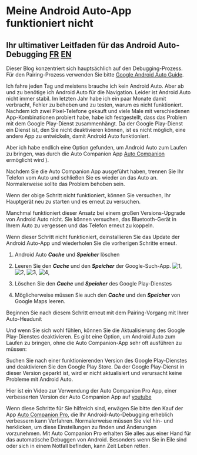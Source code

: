 <!-- Google tag (gtag.js) -->
<script async src="https://www.googletagmanager.com/gtag/js?id=G-1QPWPDVQ5F"></script>
<script>
  window.dataLayer = window.dataLayer || [];
  function gtag(){dataLayer.push(arguments);}
  gtag('js', new Date());

  gtag('config', 'G-1QPWPDVQ5F');
</script>

# Meine Android Auto-App funktioniert nicht
## Ihr ultimativer Leitfaden für das Android Auto-Debugging      						[FR](./repare.md)				[EN](./repair.md)


Dieser Blog konzentriert sich hauptsächlich auf den Debugging-Prozess. Für den Pairing-Prozess verwenden Sie bitte [Google Android Auto Guide](https://support.google.com/androidauto/answer/6348029?hl=en).

Ich fahre jeden Tag und meistens brauche ich kein Android Auto. Aber ab und zu benötige ich Android Auto für die Navigation.
Leider ist Android Auto nicht immer stabil. Im letzten Jahr habe ich ein paar Monate damit verbracht, Fehler zu beheben und zu testen, warum es nicht funktioniert.
Nachdem ich zwei Pixel-Telefone gekauft und viele Male mit verschiedenen App-Kombinationen probiert habe, habe ich festgestellt, dass das Problem mit dem Google Play-Dienst zusammenhängt.
Da der Google Play-Dienst ein Dienst ist, den Sie nicht deaktivieren können, ist es nicht möglich, eine andere App zu entwickeln, damit Android Auto funktioniert.

Aber ich habe endlich eine Option gefunden, um Android Auto zum Laufen zu bringen, was durch die Auto Companion App [Auto Companion](https://play.google.com/store/apps/details?id=com.ingenika.autocompanion) ermöglicht wird ).

Nachdem Sie die Auto Companion App ausgeführt haben, trennen Sie Ihr Telefon vom Auto und schließen Sie es wieder an das Auto an. Normalerweise sollte das Problem behoben sein.

Wenn der obige Schritt nicht funktioniert, können Sie versuchen, Ihr Hauptgerät neu zu starten und es erneut zu versuchen.

Manchmal funktioniert dieser Ansatz bei einem großen Versions-Upgrade von Android Auto nicht. Sie können versuchen, das Bluetooth-Gerät in Ihrem Auto zu vergessen und das Telefon erneut zu koppeln.

Wenn dieser Schritt nicht funktioniert, deinstallieren Sie das Update der Android Auto-App und wiederholen Sie die vorherigen Schritte erneut.
   1. Android Auto ***Cache*** und ***Speicher*** löschen
   2. Leeren Sie den ***Cache*** und den ***Speicher*** der Google-Such-App. ![1](pics/de1.png), ![2](pics/de2.png), ![3](pics/de3.png), ![4](pics/de4.png),
   3. Löschen Sie den ***Cache*** und ***Speicher*** des Google Play-Dienstes
   
   4. Möglicherweise müssen Sie auch den ***Cache*** und den ***Speicher*** von Google Maps leeren.

Beginnen Sie nach diesem Schritt erneut mit dem Pairing-Vorgang mit Ihrer Auto-Headunit

Und wenn Sie sich wohl fühlen, können Sie die Aktualisierung des Google Play-Dienstes deaktivieren. Es gibt eine Option, um Android Auto zum Laufen zu bringen, ohne die Auto Companion-App sehr oft ausführen zu müssen:

Suchen Sie nach einer funktionierenden Version des Google Play-Dienstes und deaktivieren Sie den Google Play Store. Da der Google Play-Dienst in dieser Version geparkt ist, wird er nicht aktualisiert und verursacht keine Probleme mit Android Auto.

Hier ist ein Video zur Verwendung der Auto Companion Pro App, einer verbesserten Version der Auto Companion App auf [youtube](https://www.youtube.com/@kluane)

Wenn diese Schritte für Sie hilfreich sind, erwägen Sie bitte den Kauf der App [Auto Companion Pro](https://play.google.com/store/apps/details?id=com.ingenika.autocompanionpro), die Ihr Android-Auto-Debugging erheblich verbessern kann Verfahren. Normalerweise müssen Sie viel hin- und herklicken, um diese Einstellungen zu finden und Änderungen vorzunehmen. Mit Auto Companion Pro erhalten Sie alles aus einer Hand für das automatische Debuggen von Android. Besonders wenn Sie in Eile sind oder sich in einem Notfall befinden, kann Zeit Leben retten.
